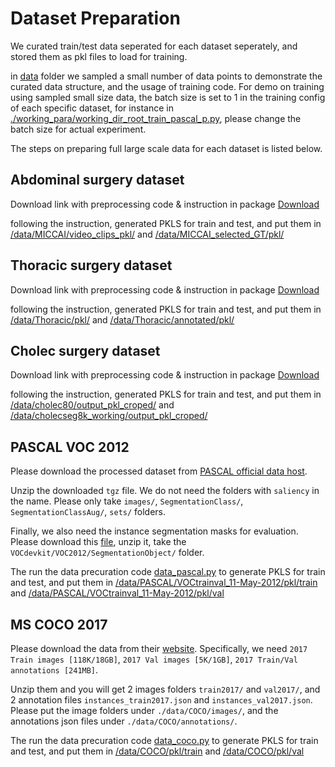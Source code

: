 # Dataset Preparation

We curated train/test data seperated for each dataset seperately, and stored them as pkl files to load for training.

in [data](../data/) folder we sampled a small number of data points to demonstrate the curated data structure, and the usage of training code. For demo on training using sampled small size data, the batch size is set to 1 in the training config of each specific dataset, for instance in  [./working_para/working_dir_root_train_pascal_p.py](./working_para/working_dir_root_train_pascal_p.py), please change the batch size for actual experiment.

The steps on preparing full large scale data for each dataset is listed below.


## Abdominal surgery dataset
Download link with preprocessing code & instruction in package [Download](https://upenn.box.com/s/493licnenrssjukuvok5zkvc5cqmx1nh) 

following the instruction, generated PKLS for train and test, and put them in [/data/MICCAI/video_clips_pkl/](../data/MICCAI/video_clips_pkl/) and [/data/MICCAI_selected_GT/pkl/](../data/MICCAI_selected_GT/pkl/) 

## Thoracic surgery dataset
Download link with preprocessing code & instruction in package [Download](https://upenn.box.com/s/rxqoi81j5ar4l343ob6otdxxeusc3iwg)

following the instruction, generated PKLS for train and test, and put them in [/data/Thoracic/pkl/](../data/Thoracic/pkl/) and [/data/Thoracic/annotated/pkl/](../data/Thoracic/annotated/pkl/) 


## Cholec surgery dataset
Download link with preprocessing code & instruction in package [Download](https://upenn.box.com/s/ree79lv9fbibjbs2b8mkwzz207oqu6jj)

following the instruction, generated PKLS for train and test, and put them in [/data/cholec80/output_pkl_croped/](../data/cholec80/output_pkl_croped/) and [/data/cholecseg8k_working/output_pkl_croped/](../data/cholecseg8k_working/output_pkl_croped/) 

## PASCAL VOC 2012

Please download the processed dataset from [PASCAL official data host](http://host.robots.ox.ac.uk/pascal/VOC/voc2012/index.html). 

Unzip the downloaded `tgz` file. We do not need the folders with `saliency` in the name.
Please only take `images/`, `SegmentationClass/`, `SegmentationClassAug/`, `sets/` folders.

Finally, we also need the instance segmentation masks for evaluation.
Please download this [file](http://host.robots.ox.ac.uk:8080/pascal/VOC/voc2012/VOCtrainval_11-May-2012.tar), unzip it, take the `VOCdevkit/VOC2012/SegmentationObject/` folder.

The run the data precuration code [data_pascal.py](../data_pre_curation/data_pascal.py) to generate PKLS for train and test, and put them in [/data/PASCAL/VOCtrainval_11-May-2012/pkl/train](../data/PASCAL/VOCtrainval_11-May-2012/pkl/train/) and [/data/PASCAL/VOCtrainval_11-May-2012/pkl/val](../data/PASCAL/VOCtrainval_11-May-2012/pkl/val/) 


## MS COCO 2017

Please download the data from their [website](https://cocodataset.org/#download).
Specifically, we need `2017 Train images [118K/18GB]`, `2017 Val images [5K/1GB]`, `2017 Train/Val annotations [241MB]`.

Unzip them and you will get 2 images folders `train2017/` and `val2017/`, and 2 annotation files `instances_train2017.json` and `instances_val2017.json`.
Please put the image folders under `./data/COCO/images/`, and the annotations json files under `./data/COCO/annotations/`.

The run the data precuration code [data_coco.py](../data_pre_curation/data_coco.py) to generate PKLS for train and test, and put them in [/data/COCO/pkl/train](../data/COCO/pkl/train/) and [/data/COCO/pkl/val](../data/COCO/pkl/val/) 